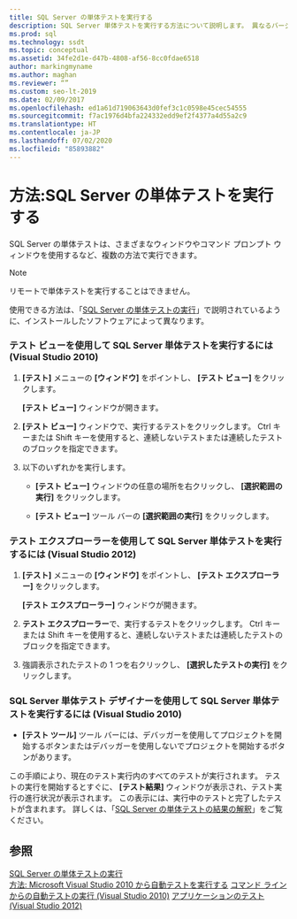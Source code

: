 ```yaml
---
title: SQL Server の単体テストを実行する
description: SQL Server 単体テストを実行する方法について説明します。 異なるバージョンの Visual Studio でさまざまなウィンドウやツールからテストを実行するための手順を確認します。
ms.prod: sql
ms.technology: ssdt
ms.topic: conceptual
ms.assetid: 34fe2d1e-d47b-4808-af56-8cc0fdae6518
author: markingmyname
ms.author: maghan
ms.reviewer: “”
ms.custom: seo-lt-2019
ms.date: 02/09/2017
ms.openlocfilehash: ed1a61d719063643d0fef3c1c0598e45cec54555
ms.sourcegitcommit: f7ac1976d4bfa224332edd9ef2f4377a4d55a2c9
ms.translationtype: HT
ms.contentlocale: ja-JP
ms.lasthandoff: 07/02/2020
ms.locfileid: "85893882"
---
```

# <a name="how-to-run-sql-server-unit-tests"></a>方法:SQL Server の単体テストを実行する

SQL Server の単体テストは、さまざまなウィンドウやコマンド プロンプト ウィンドウを使用するなど、複数の方法で実行できます。  
  
> [!NOTE]  
> リモートで単体テストを実行することはできません。  
  
使用できる方法は、「[SQL Server の単体テストの実行](../ssdt/running-sql-server-unit-tests.md)」で説明されているように、インストールしたソフトウェアによって異なります。  
  
### <a name="to-run-sql-server-unit-tests-using-test-view-visual-studio-2010"></a>テスト ビューを使用して SQL Server 単体テストを実行するには (Visual Studio 2010)  
  
1.  **[テスト]** メニューの **[ウィンドウ]** をポイントし、 **[テスト ビュー]** をクリックします。  
  
    **[テスト ビュー]** ウィンドウが開きます。  
  
2.  **[テスト ビュー]** ウィンドウで、実行するテストをクリックします。 Ctrl キーまたは Shift キーを使用すると、連続しないテストまたは連続したテストのブロックを指定できます。  
  
3.  以下のいずれかを実行します。  
  
    -   **[テスト ビュー]** ウィンドウの任意の場所を右クリックし、 **[選択範囲の実行]** をクリックします。  
  
    -   **[テスト ビュー]** ツール バーの **[選択範囲の実行]** をクリックします。  
  
### <a name="to-run-sql-server-unit-tests-using-test-explorer-visual-studio-2012"></a>テスト エクスプローラーを使用して SQL Server 単体テストを実行するには (Visual Studio 2012)  
  
1.  **[テスト]** メニューの **[ウィンドウ]** をポイントし、 **[テスト エクスプローラー]** をクリックします。  
  
    **[テスト エクスプローラー]** ウィンドウが開きます。  
  
2.  **テスト エクスプローラー**で、実行するテストをクリックします。 Ctrl キーまたは Shift キーを使用すると、連続しないテストまたは連続したテストのブロックを指定できます。  
  
3.  強調表示されたテストの 1 つを右クリックし、 **[選択したテストの実行]** をクリックします。  
  
### <a name="to-run-sql-server-unit-tests-from-the-sql-server-unit-test-designer-visual-studio-2010"></a>SQL Server 単体テスト デザイナーを使用して SQL Server 単体テストを実行するには (Visual Studio 2010)  
  
-   **[テスト ツール]** ツール バーには、デバッガーを使用してプロジェクトを開始するボタンまたはデバッガーを使用しないでプロジェクトを開始するボタンがあります。  
  
この手順により、現在のテスト実行内のすべてのテストが実行されます。 テストの実行を開始するとすぐに、 **[テスト結果]** ウィンドウが表示され、テスト実行の進行状況が表示されます。 この表示には、実行中のテストと完了したテストが含まれます。 詳しくは、「[SQL Server の単体テストの結果の解釈](../ssdt/interpreting-sql-server-unit-test-results.md)」をご覧ください。  
  
## <a name="see-also"></a>参照  
[SQL Server の単体テストの実行](../ssdt/running-sql-server-unit-tests.md)  
[方法: Microsoft Visual Studio 2010 から自動テストを実行する](https://msdn.microsoft.com/library/ms182470(VS.100).aspx)  
[コマンド ラインからの自動テストの実行 (Visual Studio 2010)](https://msdn.microsoft.com/library/ms182486(VS.100).aspx)  
[アプリケーションのテスト (Visual Studio 2012)](https://msdn.microsoft.com/library/ms182409.aspx)  
  

